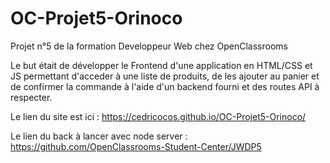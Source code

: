 # OC-Projet5-Orinoco

Projet n°5 de la formation Developpeur Web chez OpenClassrooms

Le but était de développer le Frontend d'une application en HTML/CSS et JS permettant d'acceder à une liste de produits,
de les ajouter au panier et de confirmer la commande à l'aide d'un backend fourni et des routes API à respecter.

Le lien du site est ici : https://cedricocos.github.io/OC-Projet5-Orinoco/

Le lien du back à lancer avec node server : https://github.com/OpenClassrooms-Student-Center/JWDP5
